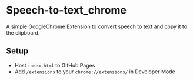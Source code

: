 # Speech-to-text_chrome
A simple GoogleChrome Extension to convert speech to text and copy it to the clipboard.

## Setup

- Host `index.html` to GitHub Pages
- Add `/extensions` to your `chrome://extensions/` in Developer Mode
